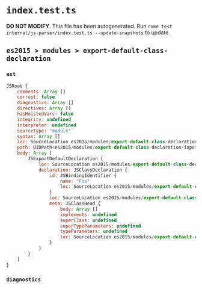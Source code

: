 # `index.test.ts`

**DO NOT MODIFY**. This file has been autogenerated. Run `rome test internal/js-parser/index.test.ts --update-snapshots` to update.

## `es2015 > modules > export-default-class-declaration`

### `ast`

```javascript
JSRoot {
	comments: Array []
	corrupt: false
	diagnostics: Array []
	directives: Array []
	hasHoistedVars: false
	integrity: undefined
	interpreter: undefined
	sourceType: "module"
	syntax: Array []
	loc: SourceLocation es2015/modules/export-default-class-declaration/input.js 1:0-2:0
	path: UIDPath<es2015/modules/export-default-class-declaration/input.js>
	body: Array [
		JSExportDefaultDeclaration {
			loc: SourceLocation es2015/modules/export-default-class-declaration/input.js 1:0-1:27
			declaration: JSClassDeclaration {
				id: JSBindingIdentifier {
					name: "Foo"
					loc: SourceLocation es2015/modules/export-default-class-declaration/input.js 1:21-1:24 (Foo)
				}
				loc: SourceLocation es2015/modules/export-default-class-declaration/input.js 1:15-1:27
				meta: JSClassHead {
					body: Array []
					implements: undefined
					superClass: undefined
					superTypeParameters: undefined
					typeParameters: undefined
					loc: SourceLocation es2015/modules/export-default-class-declaration/input.js 1:15-1:27
				}
			}
		}
	]
}
```

### `diagnostics`

```

```
